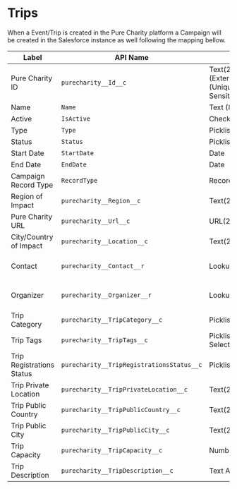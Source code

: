 # Trips

When a Event/Trip is created in the Pure Charity platform a Campaign will be created in the Salesforce instance as well following the mapping bellow.

Label | API Name | Type | Description
--- | --- | --- | ---
Pure Charity ID | `purecharity__Id__c` | Text(255) (External ID) (Unique Case Sensitive) | Internal Pure Charity ID
Name | `Name` | Text (80) | Trip name
Active | `IsActive` | Checkbox | `true`
Type | `Type` | Picklist | "Trip"
Status | `Status` | Picklist | "In Progress"
Start Date | `StartDate` | Date | Trip start date
End Date | `EndDate` | Date | Trip end date
Campaign Record Type | `RecordType` | Record Type | Pure Charity Trip (`Pure_Charity_Trip`)
Region of Impact | `purecharity__Region__c` | Text(255) | Trip region of impact
Pure Charity URL | `purecharity__Url__c` | URL(255) | Pure Charity's URL address to the Trip
City/Country of Impact | `purecharity__Location__c` | Text(255) | Trip location of impact
Contact | `purecharity__Contact__r` | Lookup(Contact) | Trip Organizer Contact (Admin or Owner)
Organizer | `purecharity__Organizer__r` | Lookup(Account) | Trip Organizer Account (Admin or Owner)
Trip Category | `purecharity__TripCategory__c` | Picklist | Trip category
Trip Tags | `purecharity__TripTags__c` | Picklist (Multi-Select) | Trip tags
Trip Registrations Status | `purecharity__TripRegistrationsStatus__c` | Picklist | Trip registration state "open", "close" or "hide"
Trip Private Location | `purecharity__TripPrivateLocation__c` | Text(255) | Trip's private location
Trip Public Country | `purecharity__TripPublicCountry__c` | Text(255) | Trip's country
Trip Public City | `purecharity__TripPublicCity__c` | Text(255) | Trip's city
Trip Capacity | `purecharity__TripCapacity__c` | Number(18, 0) | Number of tickets for the trip
Trip Description | `purecharity__TripDescription__c` | Text Area(255) | Trip's description
